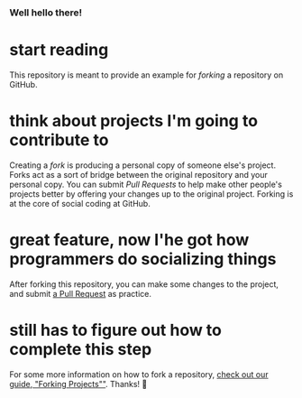 ### Well hello there!

# start reading

This repository is meant to provide an example for *forking* a repository on GitHub.

# think about projects I'm going to contribute to

Creating a *fork* is producing a personal copy of someone else's project. Forks act as a sort of bridge between the original repository and your personal copy. You can submit *Pull Requests* to help make other people's projects better by offering your changes up to the original project. Forking is at the core of social coding at GitHub.

# great feature, now I'he got how programmers do socializing things

After forking this repository, you can make some changes to the project, and submit [a Pull Request](https://github.com/octocat/Spoon-Knife/pulls) as practice.

# still has to figure out how to complete this step

For some more information on how to fork a repository, [check out our guide, "Forking Projects""](http://guides.github.com/overviews/forking/). Thanks! :sparkling_heart:
